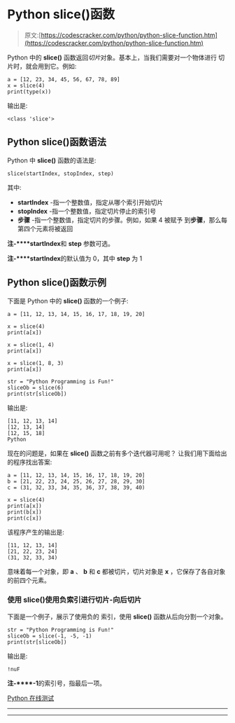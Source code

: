 # Python slice()函数

> 原文:[https://codescracker.com/python/python-slice-function.htm](https://codescracker.com/python/python-slice-function.htm)

Python 中的 **slice()** 函数返回*切片*对象。基本上，当我们需要对一个物体进行 切片时，就会用到它。例如:

```
a = [12, 23, 34, 45, 56, 67, 78, 89]
x = slice(4)
print(type(x))
```

输出是:

```
<class 'slice'>
```

## Python slice()函数语法

Python 中 **slice()** 函数的语法是:

```
slice(startIndex, stopIndex, step)
```

其中:

*   **startIndex** -指一个整数值，指定从哪个索引开始切片
*   **stopIndex** -指一个整数值，指定切片停止的索引号
*   **步骤** -指一个整数值，指定切片的步骤。例如，如果 4 被赋予 到**步骤**，那么每第四个元素将被返回

**注-****startIndex**和 **step** 参数可选。

**注-****startIndex**的默认值为 0，其中 **step** 为 1

## Python slice()函数示例

下面是 Python 中的 **slice()** 函数的一个例子:

```
a = [11, 12, 13, 14, 15, 16, 17, 18, 19, 20]

x = slice(4)
print(a[x])

x = slice(1, 4)
print(a[x])

x = slice(1, 8, 3)
print(a[x])

str = "Python Programming is Fun!"
sliceOb = slice(6)
print(str[sliceOb])
```

输出是:

```
[11, 12, 13, 14]
[12, 13, 14]
[12, 15, 18]
Python
```

现在的问题是，如果在 **slice()** 函数之前有多个迭代器可用呢？
让我们用下面给出的程序找出答案:

```
a = [11, 12, 13, 14, 15, 16, 17, 18, 19, 20]
b = [21, 22, 23, 24, 25, 26, 27, 28, 29, 30]
c = (31, 32, 33, 34, 35, 36, 37, 38, 39, 40)

x = slice(4)
print(a[x])
print(b[x])
print(c[x])
```

该程序产生的输出是:

```
[11, 12, 13, 14]
[21, 22, 23, 24]
(31, 32, 33, 34)
```

意味着每一个对象，即 **a** 、 **b** 和 **c** 都被切片，切片对象是 **x** ，它保存了各自对象的前四个元素。

### 使用 slice()使用负索引进行切片-向后切片

下面是一个例子，展示了使用负的 索引，使用 **slice()** 函数从后向分割一个对象。

```
str = "Python Programming is Fun!"
sliceOb = slice(-1, -5, -1)
print(str[sliceOb])
```

输出是:

```
!nuF
```

**注-****-1**的索引号，指最后一项。

[Python 在线测试](/exam/showtest.php?subid=10)

* * *

* * *